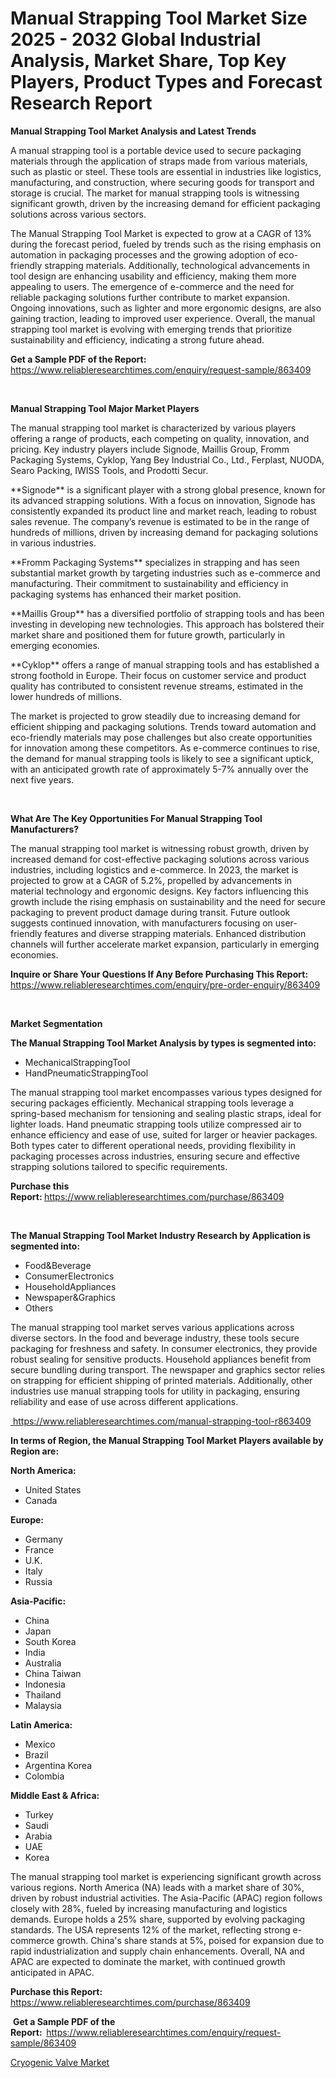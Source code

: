 <p><h1>Manual Strapping Tool Market Size 2025 - 2032 Global Industrial Analysis, Market Share, Top Key Players, Product Types and Forecast Research Report</h1></p><p><strong>Manual Strapping Tool Market Analysis and Latest Trends</strong></p>
<p><p>A manual strapping tool is a portable device used to secure packaging materials through the application of straps made from various materials, such as plastic or steel. These tools are essential in industries like logistics, manufacturing, and construction, where securing goods for transport and storage is crucial. The market for manual strapping tools is witnessing significant growth, driven by the increasing demand for efficient packaging solutions across various sectors. </p><p>The Manual Strapping Tool Market is expected to grow at a CAGR of 13% during the forecast period, fueled by trends such as the rising emphasis on automation in packaging processes and the growing adoption of eco-friendly strapping materials. Additionally, technological advancements in tool design are enhancing usability and efficiency, making them more appealing to users. The emergence of e-commerce and the need for reliable packaging solutions further contribute to market expansion. Ongoing innovations, such as lighter and more ergonomic designs, are also gaining traction, leading to improved user experience. Overall, the manual strapping tool market is evolving with emerging trends that prioritize sustainability and efficiency, indicating a strong future ahead.</p></p>
<p><strong>Get a Sample PDF of the Report:&nbsp;</strong> <a href="https://www.reliableresearchtimes.com/enquiry/request-sample/863409?utm_campaign=2473&utm_medium=2&utm_source=Github&utm_content=ia&utm_term=16022025&utm_id=manual-strapping-tool">https://www.reliableresearchtimes.com/enquiry/request-sample/863409</a></p>
<p>&nbsp;</p>
<p><strong>Manual Strapping Tool Major Market Players</strong></p>
<p><p>The manual strapping tool market is characterized by various players offering a range of products, each competing on quality, innovation, and pricing. Key industry players include Signode, Maillis Group, Fromm Packaging Systems, Cyklop, Yang Bey Industrial Co., Ltd., Ferplast, NUODA, Searo Packing, IWISS Tools, and Prodotti Secur.</p><p>**Signode** is a significant player with a strong global presence, known for its advanced strapping solutions. With a focus on innovation, Signode has consistently expanded its product line and market reach, leading to robust sales revenue. The company’s revenue is estimated to be in the range of hundreds of millions, driven by increasing demand for packaging solutions in various industries.</p><p>**Fromm Packaging Systems** specializes in strapping and has seen substantial market growth by targeting industries such as e-commerce and manufacturing. Their commitment to sustainability and efficiency in packaging systems has enhanced their market position.</p><p>**Maillis Group** has a diversified portfolio of strapping tools and has been investing in developing new technologies. This approach has bolstered their market share and positioned them for future growth, particularly in emerging economies.</p><p>**Cyklop** offers a range of manual strapping tools and has established a strong foothold in Europe. Their focus on customer service and product quality has contributed to consistent revenue streams, estimated in the lower hundreds of millions.</p><p>The market is projected to grow steadily due to increasing demand for efficient shipping and packaging solutions. Trends toward automation and eco-friendly materials may pose challenges but also create opportunities for innovation among these competitors. As e-commerce continues to rise, the demand for manual strapping tools is likely to see a significant uptick, with an anticipated growth rate of approximately 5-7% annually over the next five years.</p></p>
<p>&nbsp;</p>
<p><strong>What Are The Key Opportunities For Manual Strapping Tool Manufacturers?</strong></p>
<p><p>The manual strapping tool market is witnessing robust growth, driven by increased demand for cost-effective packaging solutions across various industries, including logistics and e-commerce. In 2023, the market is projected to grow at a CAGR of 5.2%, propelled by advancements in material technology and ergonomic designs. Key factors influencing this growth include the rising emphasis on sustainability and the need for secure packaging to prevent product damage during transit. Future outlook suggests continued innovation, with manufacturers focusing on user-friendly features and diverse strapping materials. Enhanced distribution channels will further accelerate market expansion, particularly in emerging economies.</p></p>
<p><strong>Inquire or Share Your Questions If Any Before Purchasing This Report:</strong> <a href="https://www.reliableresearchtimes.com/enquiry/pre-order-enquiry/863409?utm_campaign=2473&utm_medium=2&utm_source=Github&utm_content=ia&utm_term=16022025&utm_id=manual-strapping-tool">https://www.reliableresearchtimes.com/enquiry/pre-order-enquiry/863409</a></p>
<p>&nbsp;</p>
<p><strong>Market Segmentation</strong></p>
<p><strong>The Manual Strapping Tool Market Analysis by types is segmented into:</strong></p>
<p><ul><li>MechanicalStrappingTool</li><li>HandPneumaticStrappingTool</li></ul></p>
<p><p>The manual strapping tool market encompasses various types designed for securing packages efficiently. Mechanical strapping tools leverage a spring-based mechanism for tensioning and sealing plastic straps, ideal for lighter loads. Hand pneumatic strapping tools utilize compressed air to enhance efficiency and ease of use, suited for larger or heavier packages. Both types cater to different operational needs, providing flexibility in packaging processes across industries, ensuring secure and effective strapping solutions tailored to specific requirements.</p></p>
<p><strong>Purchase this Report:&nbsp;</strong><a href="https://www.reliableresearchtimes.com/purchase/863409?utm_campaign=2473&utm_medium=2&utm_source=Github&utm_content=ia&utm_term=16022025&utm_id=manual-strapping-tool">https://www.reliableresearchtimes.com/purchase/863409</a></p>
<p>&nbsp;</p>
<p><strong>The Manual Strapping Tool Market Industry Research by Application is segmented into:</strong></p>
<p><ul><li>Food&Beverage</li><li>ConsumerElectronics</li><li>HouseholdAppliances</li><li>Newspaper&Graphics</li><li>Others</li></ul></p>
<p><p>The manual strapping tool market serves various applications across diverse sectors. In the food and beverage industry, these tools secure packaging for freshness and safety. In consumer electronics, they provide robust sealing for sensitive products. Household appliances benefit from secure bundling during transport. The newspaper and graphics sector relies on strapping for efficient shipping of printed materials. Additionally, other industries use manual strapping tools for utility in packaging, ensuring reliability and ease of use across different applications.</p></p>
<p><a href="https://www.reliableresearchtimes.com/manual-strapping-tool-r863409?utm_campaign=2473&utm_medium=2&utm_source=Github&utm_content=ia&utm_term=16022025&utm_id=manual-strapping-tool">&nbsp;https://www.reliableresearchtimes.com/manual-strapping-tool-r863409</a></p>
<p><strong>In terms of Region, the Manual Strapping Tool Market Players available by Region are:</strong></p>
<p>
    <p> <strong> North America: </strong>
        <ul>
            <li>United States</li>
            <li>Canada</li>
        </ul>
        </p> 
    <p> <strong> Europe: </strong>
        <ul>
            <li>Germany</li>
            <li>France</li>
            <li>U.K.</li>
            <li>Italy</li>
            <li>Russia</li>
        </ul>
        </p> 
    <p> <strong> Asia-Pacific: </strong>
        <ul>
            <li>China</li>
            <li>Japan</li>
            <li>South Korea</li>
            <li>India</li>
            <li>Australia</li>
            <li>China Taiwan</li>
            <li>Indonesia</li>
            <li>Thailand</li>
            <li>Malaysia</li>
        </ul>
        </p> 
    <p> <strong> Latin America: </strong>
        <ul>
            <li>Mexico</li>
            <li>Brazil</li>
            <li>Argentina Korea</li>
            <li>Colombia</li>
        </ul>
        </p> 
    <p> <strong> Middle East & Africa: </strong>
        <ul>
            <li>Turkey</li>
            <li>Saudi</li>
            <li>Arabia</li>
            <li>UAE</li>
            <li>Korea</li>
        </ul>
    </p>
    </p>
<p><p>The manual strapping tool market is experiencing significant growth across various regions. North America (NA) leads with a market share of 30%, driven by robust industrial activities. The Asia-Pacific (APAC) region follows closely with 28%, fueled by increasing manufacturing and logistics demands. Europe holds a 25% share, supported by evolving packaging standards. The USA represents 12% of the market, reflecting strong e-commerce growth. China's share stands at 5%, poised for expansion due to rapid industrialization and supply chain enhancements. Overall, NA and APAC are expected to dominate the market, with continued growth anticipated in APAC.</p></p>
<p><strong>Purchase this Report: </strong><a href="https://www.reliableresearchtimes.com/purchase/863409?utm_campaign=2473&utm_medium=2&utm_source=Github&utm_content=ia&utm_term=16022025&utm_id=manual-strapping-tool">https://www.reliableresearchtimes.com/purchase/863409</a></p>
<p>&nbsp;<strong>Get a Sample PDF of the Report:&nbsp;&nbsp;</strong><a href="https://www.reliableresearchtimes.com/enquiry/request-sample/863409?utm_campaign=2473&utm_medium=2&utm_source=Github&utm_content=ia&utm_term=16022025&utm_id=manual-strapping-tool">https://www.reliableresearchtimes.com/enquiry/request-sample/863409</a></p>
<p><strong></strong></p>
<p><p><a href="https://github.com/boitafbg/Market-Research-Report-List-1/blob/main/cryogenic-valve-market.md?utm_campaign=2473&utm_medium=2&utm_source=Github&utm_content=ia&utm_term=16022025&utm_id=manual-strapping-tool">Cryogenic Valve Market</a></p></p>